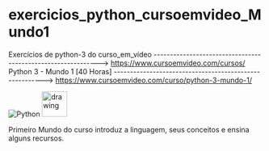 # exercicios_python_cursoemvideo_Mundo1
Exercícios de python-3 do curso_em_vídeo ------------------------------------------------------------->  https://www.cursoemvideo.com/cursos/ 
Python 3 - Mundo 1 [40 Horas] -------------------------------------------------------->  https://www.cursoemvideo.com/curso/python-3-mundo-1/

![Python](https://img.shields.io/badge/Python-3776AB?style=flat-square&logo=Python&logoColor=white)
<img src="https://github.com/amandewatnitrr/amandewatnitrr/blob/main/imgs/python-5.svg" alt="drawing" width="50"/>

Primeiro Mundo do curso introduz a linguagem, seus conceitos e ensina alguns recursos.
